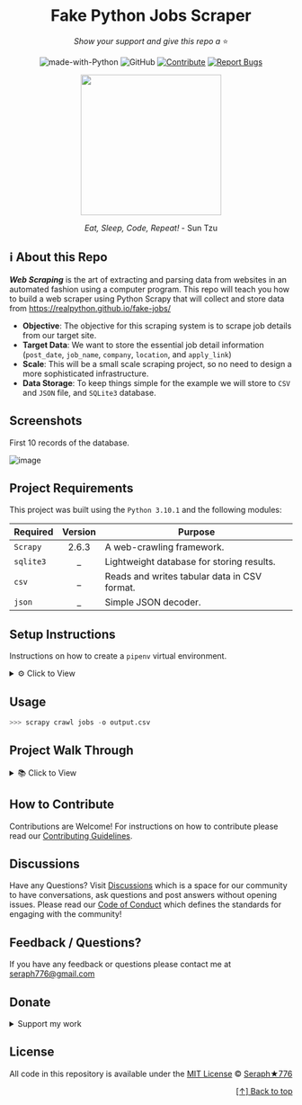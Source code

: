 <div id="top" align="center">
  
# Fake Python Jobs Scraper

  _Show your support and give this repo a_ ⭐



![made-with-Python](https://img.shields.io/badge/Python-blue?&logo=python&logoColor=yellow&label=Built%20with&style=flat&labelColor=black)
![GitHub](https://img.shields.io/github/license/seraph776/seraph776?color=green&style=flat&labelColor=black&label=License)
[![Contribute](https://img.shields.io/badge/Contribute-black?&logo=github&logoColor=black&label=&flat&labelColor=yellow)](https://github.com/seraph776/QuickStartTemplate/blob/main/contributing.md) [![Report Bugs](https://img.shields.io/badge/Report%20Bugz-black?&logo=github&logoColor=black&label=&flat&labelColor=red)](https://github.com/seraph776/QuickStartTemplate/issues/new/choose)


<img src="https://user-images.githubusercontent.com/72005563/193153931-1d4aec4f-f7ab-4b30-95fb-635ca3e7333c.png" width=250>


_Eat, Sleep, Code, Repeat!_ - Sun Tzu

</div>  


## ℹ️ About this Repo



**_Web Scraping_** is the art of extracting and parsing data from websites in an automated fashion using a computer program. 
This repo will teach you how to build a web scraper using Python Scrapy that will collect and store data from https://realpython.github.io/fake-jobs/




- **Objective**: The objective for this scraping system is to scrape job details from our target site.
- **Target Data**: We want to store the essential job detail information (`post_date`, `job_name`, `company`, `location`, and `apply_link`)
- **Scale**: This will be a small scale scraping project, so no need to design a more sophisticated infrastructure.
- **Data Storage**: To keep things simple for the example we will store to `CSV` and `JSON` file, and `SQLite3` database.


## Screenshots

First 10 records of the database.

![image](https://user-images.githubusercontent.com/72005563/207714195-3b01d55d-6281-4ac8-8171-f10371513d70.png)

## Project Requirements

This project was built using the `Python 3.10.1` and the following modules: 

| Required                 | Version | Purpose                                        |
|--------------------------|:-------:|------------------------------------------------|
| `Scrapy `                |  2.6.3  | A web-crawling framework.                      | 
| `sqlite3`                |    _    | Lightweight database for storing results.      | 
| `csv`                    |    _    | Reads and writes tabular data in CSV format.   | 
| `json`                   |    _    | Simple JSON decoder.                           | 




## Setup Instructions

Instructions on how to create a `pipenv` virtual environment.

<details>

<summary>⚙️  Click to View </summary>

1. Download [zip file](https://github.com/seraph776/fake-python-jobs-scraper/archive/refs/heads/main.zip) 
2. Extract zip files
3. Change directory into projectFolder:

```python
>>> cd projectFolder
```

4. Install from Pipfile:

```python
>>> pipenv install  
```

5. Activate virtual environment

```python
>>> pipenv shell
```

6. CD into project app directory

```python
>>> cd projectName/projectName
```


</details>


## Usage



```python
>>> scrapy crawl jobs -o output.csv
```




##  Project Walk Through

<details>
<summary> 📚 Click to View </summary>
  

Here are instructions on how to duplicate this project.

#### STEP 1: Create Project folder and Install Scrapy 

```commandline
>>> mkdir FakePythonJobs
>>> cd FakePythonJobs
>>> pipenv install scrapy
```
#### STEP 2: Create Scrapy Project 
```commandline
>>> scrapy startproject FakePythonJobs
>>> cd FakePythonJobs
```
#### STEP 3: Create Scrapy Spider 

```commandline
>>> scrapy genspider jobs
```
#### STEP 4: Modify Jobs Spider

```python
# jobs.py

class JobsSpider(scrapy.Spider):
    name = 'jobs'
    start_urls = ['https://realpython.github.io/fake-jobs/']

    def parse(self, response):
        jobs = response.xpath('//div[@class="card"]')
        for job in jobs:          
            job_name = job.xpath('//h2/text()').get()
            company = job.xpath('//h3/text()').get()
            location = job.xpath('//p[@class="location"]/text()').get()
            date_posted = job.xpath('//time/text()').get()
            apply_link = job.xpath('//footer//a[2]/@href').get()
            yield {
                'job_name': job_name,
                'company': company,
                'location': location,
                'date_posted': date_posted,
                'apply_link': apply_link
            }
```
#### STEP 5: Create Custom Item and, ItemLoader

```python
# items.py

import scrapy
from scrapy.loader import Item, ItemLoader
from itemloaders.processors import TakeFirst, MapCompose

class FakePythonjobsItem(Item):
    # define the fields for your item here like:
    job_name = scrapy.Field()
    company = scrapy.Field()
    location = scrapy.Field()
    date_posted = scrapy.Field()
    apply_link = scrapy.Field()


class FakePythonjobsItemLoader(ItemLoader):
    default_output_processor = TakeFirst()
    job_name_in = MapCompose(str.strip)
    company_in = MapCompose(str.strip)
    location_in = MapCompose(str.strip)
    date_posted_in = MapCompose(str.strip)
    apply_link_in = MapCompose(str.strip)
```
#### STEP 6: Modify Jobs Spider... again

```python
# jobs.py

import scrapy
from ..items import FakePythonjobsItem, FakePythonjobsItemLoader


class JobsSpider(scrapy.Spider):
    name = 'jobs'
    start_urls = ['https://realpython.github.io/fake-jobs/']

    def parse(self, response):
        jobs = response.xpath('//div[@class="card"]')
        for job in jobs:
            fake_job_item = FakePythonjobsItemLoader(item=FakePythonjobsItem(), 
                                                     selector=job)
            fake_job_item.add_xpath('job_name', '//h2/text()')
            fake_job_item.add_xpath('company', '//h3/text()')
            fake_job_item.add_xpath('location', '//p[@class="location"]/text()')
            fake_job_item.add_xpath('date_posted', '//time/text()')
            fake_job_item.add_xpath('apply_link', '//footer//a[2]/@href')

            yield fake_job_item.load_item()
```
#### STEP 7: Create SQLite DataBase Pipeline

```python
# pipelines.py

import sqlite3


class SQLiteDatabasePipeline:

    def __init__(self):
        self.conn = sqlite3.connect('jobs.db')
        self.curr = self.conn.cursor()
        self.create_table()

    def create_table(self):
        SQL = """CREATE TABLE IF NOT EXISTS jobs_tb(
                    date_posted TEXT,
                    job_name TEXT,
                    company TEXT,
                    location TEXT,                    
                    apply_link TEXT        
        )"""
        self.curr.execute(SQL)

    def store_db(self, item):
        SQL = """INSERT INTO jobs_tb VALUES (?,?,?,?,?)"""
        self.curr.execute(SQL, (item['date_posted'],
                                item['job_name'],
                                item['company'],
                                item['location'],
                                item['apply_link']))
        self.conn.commit()

    def process_item(self, item, spider):
        self.store_db(item)
        return item
```
#### STEP 8: Activate SQLite DataBase Pipeline
```python
# settings.py

ITEM_PIPELINES = {
   'FakePythonJobs.pipelines.SQLiteDatabasePipeline': 300,
}
```

#### STEP 9: Run Spider

```commandline
>>> scrapy crawl jobs -o jobs.csv -o jobs.json
```


</details>



## How to Contribute


Contributions are Welcome! For instructions on how to contribute please read our [Contributing Guidelines](https://github.com/seraph776/fake-python-jobs-scraper/blob/main/CONTRIBUTING.md). 


## Discussions

Have any Questions? Visit [Discussions](https://github.com/seraph776/fake-python-jobs-scraper/discussions) which is a space for our community to have conversations, ask questions and post answers without opening issues. Please read our [Code of Conduct](https://github.com/seraph776/webscrape_template/blob/main/CODE-OF-CONDUCT.md) which defines the  standards for engaging with the community!


## Feedback / Questions?

If you have any feedback or questions please contact me at [seraph776@gmail.com](mailto:seraph776@gmail.com)



## Donate


<details>
<summary> Support my work </summary>


All donations help fund the continued development of new content.


| Coin                                                                                                                        | Address                                                     |
|-----------------------------------------------------------------------------------------------------------------------------|-------------------------------------------------------------|
| <img src="https://user-images.githubusercontent.com/72005563/206338569-a607c171-5dfe-47c4-abed-a7e3beeab5bf.png" width=150> | 3GhUQkT7jJcfu6xuqrAh8E9PR5hwQhTXsC                          |
| <img src="https://user-images.githubusercontent.com/72005563/206338723-44e6f026-01fd-41dd-ab31-0c184c78a896.png" width=150> | 0x6fA9A81b7e6373Ca5C55A265dFeAa0d438c91D81                  |
| <img src="https://user-images.githubusercontent.com/72005563/206338886-1a07e215-0664-472a-a2a9-2a6d4e38b694.png" width=150> | 0x9a5C640a853B8E759111A28C4D43224a090E53d9                  |
| <img src="https://user-images.githubusercontent.com/72005563/206338998-9819976d-622a-462c-8d88-897a8d5880f4.png" width=150> | [Buy me a Coffee](https://www.buymeacoffee.com/codecrypt76) |       

</details>

## License 

All code in this repository is available under the [MIT License](https://github.com/seraph776/fake-python-jobs-scraper/blob/main/LICENSE) © [Seraph★776](https://github.com/seraph776)



<div align="right">

[[↑] Back to top](#top)

</div>  


